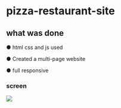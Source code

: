 # pizza-restaurant-site
## what was done
&#9679; html css and js used

&#9679; Created a multi-page website

&#9679; full responsive

### screen
![](restaurant.gif)
